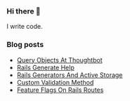 ### Hi there 👋

I write code.

<!--
**wusher/wusher** is a ✨ _special_ ✨ repository because its `README.md` (this file) appears on your GitHub profile.

Here are some ideas to get you started:

- 🔭 I’m currently working on ...
- 🌱 I’m currently learning ...
- 👯 I’m looking to collaborate on ...
- 🤔 I’m looking for help with ...
- 💬 Ask me about ...
- 📫 How to reach me: ...
- 😄 Pronouns: ...
- ⚡ Fun fact: ...
-->


### Blog posts
<!-- BLOG-POST-LIST:START -->
- [Query Objects At Thoughtbot](https://wusher.github.io/notes/2022/10/18/2022-10-18_query-objects-at-thoughtbot/)
- [Rails Generate Help](https://wusher.github.io/notes/cheatsheet/2022/10/12/0000-00-00_cheatsheet_rails-generate-help/)
- [Rails Generators And Active Storage](https://wusher.github.io/notes/2022/10/03/2022-10-03_migrations-and-active-storage/)
- [Custom Validation Method](https://wusher.github.io/notes/2022/09/06/2022-09-06_custom-validation-method/)
- [Feature Flags On Rails Routes](https://wusher.github.io/notes/2022/09/04/2022-09-04_feature-flags-on-rails-routes/)
<!-- BLOG-POST-LIST:END -->
